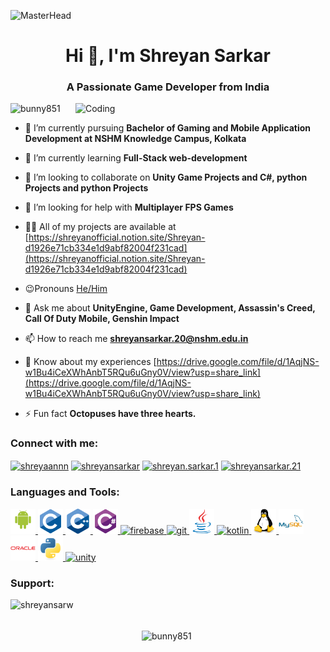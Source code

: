 ![MasterHead](https://user-images.githubusercontent.com/10498744/210012254-234538ff-d198-48aa-8964-37e6fd45d227.gif)
<h1 align="center">Hi 👋, I'm Shreyan Sarkar</h1>
<h3 align="center">A Passionate Game Developer from India</h3>
<img align="right" alt="Coding" width="400" src="https://cdn.dribbble.com/users/1162077/screenshots/3848914/programmer.gif">

<p align="left"> <img src="https://komarev.com/ghpvc/?username=bunny851&label=Profile%20views&color=0e75b6&style=flat" alt="bunny851" /> </p>

- 🔭 I’m currently pursuing **Bachelor of Gaming and Mobile Application Development at NSHM Knowledge Campus, Kolkata**

- 🌱 I’m currently learning **Full-Stack web-development**

- 👯 I’m looking to collaborate on **Unity Game Projects and C#, python Projects and python Projects**

- 🤝 I’m looking for help with **Multiplayer FPS Games**

- 👨‍💻 All of my projects are available at [https://shreyanofficial.notion.site/Shreyan-d1926e71cb334e1d9abf82004f231cad](https://shreyanofficial.notion.site/Shreyan-d1926e71cb334e1d9abf82004f231cad)

- 😉Pronouns [He/Him](He/Him)

- 💬 Ask me about **UnityEngine, Game Development, Assassin's Creed, Call Of Duty Mobile, Genshin Impact**

- 📫 How to reach me **shreyansarkar.20@nshm.edu.in**

- 📄 Know about my experiences [https://drive.google.com/file/d/1AqjNS-w1Bu4iCeXWhAnbT5RQu6uGny0V/view?usp=share_link](https://drive.google.com/file/d/1AqjNS-w1Bu4iCeXWhAnbT5RQu6uGny0V/view?usp=share_link)

- ⚡ Fun fact **Octopuses have three hearts.**

<h3 align="left">Connect with me:</h3>
<p align="left">
<a href="https://twitter.com/shreyaannn" target="blank"><img align="center" src="https://raw.githubusercontent.com/rahuldkjain/github-profile-readme-generator/master/src/images/icons/Social/twitter.svg" alt="shreyaannn" height="30" width="40" /></a>
<a href="https://linkedin.com/in/shreyansarkar" target="blank"><img align="center" src="https://raw.githubusercontent.com/rahuldkjain/github-profile-readme-generator/master/src/images/icons/Social/linked-in-alt.svg" alt="shreyansarkar" height="30" width="40" /></a>
<a href="https://fb.com/shreyan.sarkar.1" target="blank"><img align="center" src="https://raw.githubusercontent.com/rahuldkjain/github-profile-readme-generator/master/src/images/icons/Social/facebook.svg" alt="shreyan.sarkar.1" height="30" width="40" /></a>
<a href="https://instagram.com/shreyansarkar.21" target="blank"><img align="center" src="https://raw.githubusercontent.com/rahuldkjain/github-profile-readme-generator/master/src/images/icons/Social/instagram.svg" alt="shreyansarkar.21" height="30" width="40" /></a>
</p>

<h3 align="left">Languages and Tools:</h3>
<p align="left"> <a href="https://developer.android.com" target="_blank" rel="noreferrer"> <img src="https://raw.githubusercontent.com/devicons/devicon/master/icons/android/android-original-wordmark.svg" alt="android" width="40" height="40"/> </a> <a href="https://www.cprogramming.com/" target="_blank" rel="noreferrer"> <img src="https://raw.githubusercontent.com/devicons/devicon/master/icons/c/c-original.svg" alt="c" width="40" height="40"/> </a> <a href="https://www.w3schools.com/cpp/" target="_blank" rel="noreferrer"> <img src="https://raw.githubusercontent.com/devicons/devicon/master/icons/cplusplus/cplusplus-original.svg" alt="cplusplus" width="40" height="40"/> </a> <a href="https://www.w3schools.com/cs/" target="_blank" rel="noreferrer"> <img src="https://raw.githubusercontent.com/devicons/devicon/master/icons/csharp/csharp-original.svg" alt="csharp" width="40" height="40"/> </a> <a href="https://firebase.google.com/" target="_blank" rel="noreferrer"> <img src="https://www.vectorlogo.zone/logos/firebase/firebase-icon.svg" alt="firebase" width="40" height="40"/> </a> <a href="https://git-scm.com/" target="_blank" rel="noreferrer"> <img src="https://www.vectorlogo.zone/logos/git-scm/git-scm-icon.svg" alt="git" width="40" height="40"/> </a> <a href="https://www.java.com" target="_blank" rel="noreferrer"> <img src="https://raw.githubusercontent.com/devicons/devicon/master/icons/java/java-original.svg" alt="java" width="40" height="40"/> </a> <a href="https://kotlinlang.org" target="_blank" rel="noreferrer"> <img src="https://www.vectorlogo.zone/logos/kotlinlang/kotlinlang-icon.svg" alt="kotlin" width="40" height="40"/> </a> <a href="https://www.linux.org/" target="_blank" rel="noreferrer"> <img src="https://raw.githubusercontent.com/devicons/devicon/master/icons/linux/linux-original.svg" alt="linux" width="40" height="40"/> </a> <a href="https://www.mysql.com/" target="_blank" rel="noreferrer"> <img src="https://raw.githubusercontent.com/devicons/devicon/master/icons/mysql/mysql-original-wordmark.svg" alt="mysql" width="40" height="40"/> </a> <a href="https://www.oracle.com/" target="_blank" rel="noreferrer"> <img src="https://raw.githubusercontent.com/devicons/devicon/master/icons/oracle/oracle-original.svg" alt="oracle" width="40" height="40"/> </a> <a href="https://www.python.org" target="_blank" rel="noreferrer"> <img src="https://raw.githubusercontent.com/devicons/devicon/master/icons/python/python-original.svg" alt="python" width="40" height="40"/> </a> <a href="https://unity.com/" target="_blank" rel="noreferrer"> <img src="https://www.vectorlogo.zone/logos/unity3d/unity3d-icon.svg" alt="unity" width="40" height="40"/> </a> </p>

<h3 align="left">Support:</h3>
<p><a href="https://www.buymeacoffee.com/shreyansarw"> <img align="left" src="https://cdn.buymeacoffee.com/buttons/v2/default-yellow.png" height="50" width="210" alt="shreyansarw" /></a></p><br><br>
<p><img align="center" src="https://github-readme-streak-stats.herokuapp.com/?user=bunny851&" alt="bunny851" /></p>



